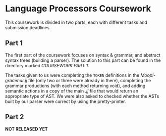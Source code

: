 # Language Processors Coursework
This coursework is divided in two parts, each with different tasks and submission deadlines.

## Part 1
The first part of the coursework focuses on syntax & grammar, and abstract syntax trees (building a parser). The solution to this part can be found in the directory marked _COURSEWORK PART 1_.

The tasks given to us were completing the `TOKEN` definitions in the *Moopl-grammar.jj* file (only two or three were already in there), completing the grammar productions (with each method returning void), and adding semantic actions in a copy of the main *.jj* file that would return an appropriate type of AST. We were also asked to checked whether the ASTs built by our parser were correct by using the pretty-printer.

## Part 2

**NOT RELEASED YET**
